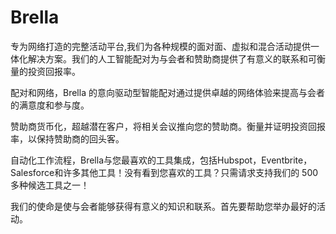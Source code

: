 # Brella

专为网络打造的完整活动平台,我们为各种规模的面对面、虚拟和混合活动提供一体化解决方案。我们的人工智能配对为与会者和赞助商提供了有意义的联系和可衡量的投资回报率。

配对和网络，Brella 的意向驱动型智能配对通过提供卓越的网络体验来提高与会者的满意度和参与度。

赞助商货币化，超越潜在客户，将相关会议推向您的赞助商。衡量并证明投资回报率，以保持赞助商的回头客。

自动化工作流程，Brella与您最喜欢的工具集成，包括Hubspot，Eventbrite，Salesforce和许多其他工具！没有看到您喜欢的工具？只需请求支持我们的 500 多种候选工具之一！

我们的使命是使与会者能够获得有意义的知识和联系。首先要帮助您举办最好的活动。
